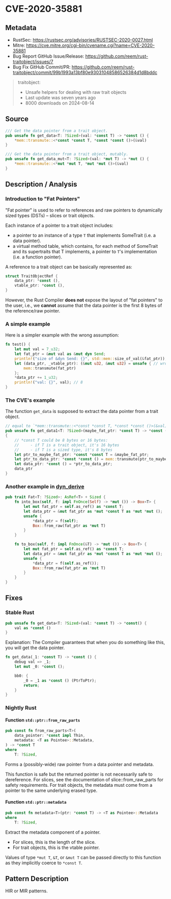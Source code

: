 # CVE-2020-35881

## Metadata

- RustSec: https://rustsec.org/advisories/RUSTSEC-2020-0027.html
- Mitre: https://cve.mitre.org/cgi-bin/cvename.cgi?name=CVE-2020-35881
- Bug Report GitHub Issue/Release: https://github.com/reem/rust-traitobject/issues/7
- Bug Fix GitHub Commit/PR: https://github.com/reem/rust-traitobject/commit/99b1993a13bf80e93031048586526384d1d8bddc

> traitobject:
>
> - Unsafe helpers for dealing with raw trait objects
> - Last update was seven years ago
> - 8000 downloads on 2024-08-14

## Source

```rust
/// Get the data pointer from a trait object.
pub unsafe fn get_data<T: ?Sized>(val: *const T) -> *const () {
    *mem::transmute::<*const *const T, *const *const ()>(&val)
}
```

```rust
/// Get the data pointer from a trait object, mutably.
pub unsafe fn get_data_mut<T: ?Sized>(val: *mut T) -> *mut () {
    *mem::transmute::<*mut *mut T, *mut *mut ()>(&val)
}
```

## Description / Analysis

### Introduction to "Fat Pointers"

"Fat pointer" is used to refer to references and raw pointers to dynamically sized types (DSTs) – slices or trait objects.

Each instance of a pointer to a trait object includes:

- a pointer to an instance of a type `T` that implements SomeTrait (i.e. a data pointer).
- a virtual method table, which contains, for each method of SomeTrait and its supertraits that T implements, a pointer to `T`'s implementation (i.e. a function pointer).

A reference to a trait object can be basically represented as:

```rust
struct TraitObjectRef {
    data_ptr: *const (),
    vtable_ptr: *const (),
}
```

However, the Rust Compiler **does not** expose the layout of "fat pointers" to the user, i.e., we **cannot** assume that the data pointer is the first 8 bytes of the reference/raw pointer.

### A simple example

Here is a simpler example with the wrong assumption:

```rust
fn test() {
    let mut val = 7_u32;
    let fat_ptr = &mut val as &mut dyn Send;
    println!("size of &dyn Send: {}", std::mem::size_of_val(&fat_ptr)); // 16
    let (data_ptr, _vtable_ptr): (&mut u32, &mut u32) = unsafe { // wrong assmuption
        mem::transmute(fat_ptr)
    };
    *data_ptr += 1_u32;
    println!("val: {}", val); // 8
}
```

### The CVE's example

The function `get_data` is supposed to extract the data pointer from a trait object.

```rust
// equal to `*mem::transmute::<*const *const T, *const *const ()>(&val)`
pub unsafe fn get_data1<T: ?Sized>(maybe_fat_ptr: *const T) -> *const ()
{
    // *const T could be 8 bytes or 16 bytes:
    //     - if T is a trait object, it's 16 bytes
    //     - if T is a sized type, it's 8 bytes
    let ptr_to_maybe_fat_ptr: *const *const T = &maybe_fat_ptr;
    let ptr_to_data_ptr: *const *const () = mem::transmute(ptr_to_maybe_fat_ptr);
    let data_ptr: *const () = *ptr_to_data_ptr;
    data_ptr
}
```

### Another example in [dyn_derive](https://github.com/shigma/dyn_derive/blob/main/dyn_std/src/any.rs)

```rust
pub trait Fat<T: ?Sized>: AsRef<T> + Sized {
    fn into_box(self, f: impl FnOnce(Self) -> *mut ()) -> Box<T> {
        let mut fat_ptr = self.as_ref() as *const T;
        let data_ptr = &mut fat_ptr as *mut *const T as *mut *mut ();
        unsafe {
            *data_ptr = f(self);
            Box::from_raw(fat_ptr as *mut T)
        }
    }

    fn to_box(self, f: impl FnOnce(&T) -> *mut ()) -> Box<T> {
        let mut fat_ptr = self.as_ref() as *const T;
        let data_ptr = &mut fat_ptr as *mut *const T as *mut *mut ();
        unsafe {
            *data_ptr = f(self.as_ref());
            Box::from_raw(fat_ptr as *mut T)
        }
    }
}
```

## Fixes

### Stable Rust

```rust
pub unsafe fn get_data<T: ?Sized>(val: *const T) -> *const() {
    val as *const ()
}
```

Explanation: The Compiler guarantees that when you do something like this, you will get the data pointer.

```rust
fn get_data(_1: *const T) -> *const () {
    debug val => _1;
    let mut _0: *const ();

    bb0: {
        _0 = _1 as *const () (PtrToPtr);
        return;
    }
}
```

### Nightly Rust

#### Function `std::ptr::from_raw_parts`

```rust
pub const fn from_raw_parts<T>(
    data_pointer: *const impl Thin,
    metadata: <T as Pointee>::Metadata,
) -> *const T
where
    T: ?Sized,
```

Forms a (possibly-wide) raw pointer from a data pointer and metadata.

This function is safe but the returned pointer is not necessarily safe to dereference. For slices, see the documentation of slice::from_raw_parts for safety requirements. For trait objects, the metadata must come from a pointer to the same underlying erased type.

#### Function `std::ptr::metadata`

```rust
pub const fn metadata<T>(ptr: *const T) -> <T as Pointee>::Metadata
where
    T: ?Sized,
```

Extract the metadata component of a pointer.

- For slices, this is the length of the slice.
- For trait objects, this is the vtable pointer.

Values of type `*mut T`, `&T`, or `&mut T` can be passed directly to this function as they implicitly coerce to `*const T`.

## Pattern Description

HIR or MIR patterns.
